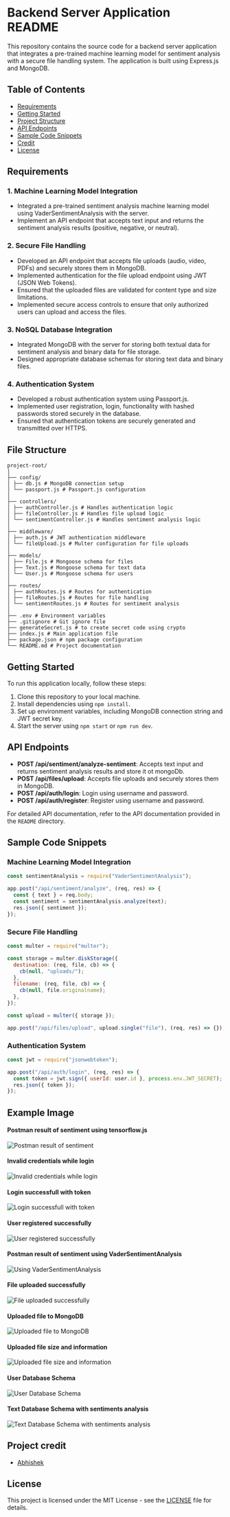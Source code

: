 # Backend Server Application README

This repository contains the source code for a backend server application that integrates a pre-trained machine learning model for sentiment analysis with a secure file handling system. The application is built using Express.js and MongoDB.

## Table of Contents

- [Requirements](#requirements)
- [Getting Started](#getting-started)
- [Project Structure](#project-structure)
- [API Endpoints](#api-endpoints)
- [Sample Code Snippets](#sample-code-snippets)
- [Credit](#project-credit)
- [License](#license)

## Requirements

### 1. Machine Learning Model Integration

- Integrated a pre-trained sentiment analysis machine learning model using VaderSentimentAnalysis with the server.
- Implement an API endpoint that accepts text input and returns the sentiment analysis results (positive, negative, or neutral).

### 2. Secure File Handling

- Developed an API endpoint that accepts file uploads (audio, video, PDFs) and securely stores them in MongoDB.
- Implemented authentication for the file upload endpoint using JWT (JSON Web Tokens).
- Ensured that the uploaded files are validated for content type and size limitations.
- Implemented secure access controls to ensure that only authorized users can upload and access the files.

### 3. NoSQL Database Integration

- Integrated MongoDB with the server for storing both textual data for sentiment analysis and binary data for file storage.
- Designed appropriate database schemas for storing text data and binary files.

### 4. Authentication System

- Developed a robust authentication system using Passport.js.
- Implemented user registration, login, functionality with hashed passwords stored securely in the database.
- Ensured that authentication tokens are securely generated and transmitted over HTTPS.

## File Structure

```
project-root/
│
├── config/
│ ├── db.js # MongoDB connection setup
│ └── passport.js # Passport.js configuration
│
├── controllers/
│ ├── authController.js # Handles authentication logic
│ ├── fileController.js # Handles file upload logic
│ └── sentimentController.js # Handles sentiment analysis logic
│
├── middleware/
│ ├── auth.js # JWT authentication middleware
│ └── fileUpload.js # Multer configuration for file uploads
│
├── models/
│ ├── File.js # Mongoose schema for files
│ ├── Text.js # Mongoose schema for text data
│ └── User.js # Mongoose schema for users
│
├── routes/
│ ├── authRoutes.js # Routes for authentication
│ ├── fileRoutes.js # Routes for file handling
│ └── sentimentRoutes.js # Routes for sentiment analysis
│
├── .env # Environment variables
├── .gitignore # Git ignore file
├── generateSecret.js # to create secret code using crypto
├── index.js # Main application file
├── package.json # npm package configuration
└── README.md # Project documentation
```

## Getting Started

To run this application locally, follow these steps:

1. Clone this repository to your local machine.
2. Install dependencies using `npm install`.
3. Set up environment variables, including MongoDB connection string and JWT secret key.
4. Start the server using `npm start` or `npm run dev`.

## API Endpoints

- **POST /api/sentiment/analyze-sentiment**: Accepts text input and returns sentiment analysis results and store it ot mongoDb.
- **POST /api/files/upload**: Accepts file uploads and securely stores them in MongoDB.
- **POST /api/auth/login**: Login using username and password.
- **POST /api/auth/register**: Register using username and password.

For detailed API documentation, refer to the API documentation provided in the `README` directory.

## Sample Code Snippets

### Machine Learning Model Integration

```javascript
const sentimentAnalysis = require("VaderSentimentAnalysis");

app.post("/api/sentiment/analyze", (req, res) => {
  const { text } = req.body;
  const sentiment = sentimentAnalysis.analyze(text);
  res.json({ sentiment });
});
```

### Secure File Handling

```javascript
const multer = require("multer");

const storage = multer.diskStorage({
  destination: (req, file, cb) => {
    cb(null, "uploads/");
  },
  filename: (req, file, cb) => {
    cb(null, file.originalname);
  },
});

const upload = multer({ storage });

app.post("/api/files/upload", upload.single("file"), (req, res) => {});
```

### Authentication System

```javascript
const jwt = require("jsonwebtoken");

app.post("/api/auth/login", (req, res) => {
  const token = jwt.sign({ userId: user.id }, process.env.JWT_SECRET);
  res.json({ token });
});
```

## Example Image

#### Postman result of sentiment using tensorflow.js

![Postman result of sentiment](./images/image.png)

#### Invalid credentials while login

![Invalid credentials while login](./images/image-1.png)

#### Login successfull with token

![Login successfull with token](./images/image-2.png)

#### User registered successfully

![User registered successfully](./images/image-3.png)

#### Postman result of sentiment using VaderSentimentAnalysis

![Using VaderSentimentAnalysis ](./images/image-9.png)

#### File uploaded successfully

![File uploaded successfully ](./images/image-5.png)

#### Uploaded file to MongoDB

![Uploaded file to MongoDB](./images/image-6.png)

#### Uploaded file size and information

![Uploaded file size and information](./images/image-5.png)

#### User Database Schema

![User Database Schema](./images/image-7.png)

#### Text Database Schema with sentiments analysis

![Text Database Schema with sentiments analysis](./images/image-8.png)

## Project credit

- [Abhishek](https://github.com/thissudhir)

## License

This project is licensed under the MIT License - see the [LICENSE](LICENSE) file for details.
